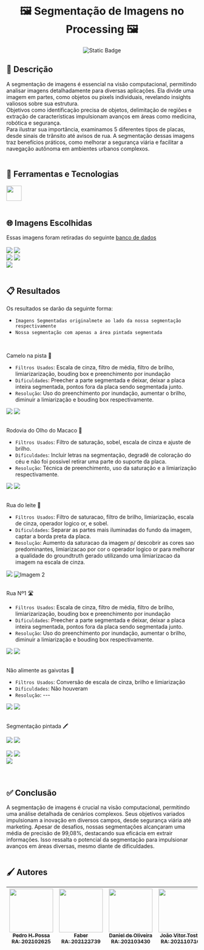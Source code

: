 <h1 align="center">🖼️ Segmentação de Imagens no Processing 🖼️</h1>

<p align="center">
<img alt="Static Badge" src="https://img.shields.io/badge/STATUS-CONCLU%C3%8DDO-green?style=for-the-badge">
</p>

<h2 align="left"> 📝 Descrição </h2>
A segmentação de imagens é essencial na visão computacional, permitindo analisar imagens detalhadamente para diversas aplicações. Ela divide uma imagem em partes, como objetos ou pixels individuais, revelando insights valiosos sobre sua estrutura.
<br>Objetivos como identificação precisa de objetos, delimitação de regiões e extração de características impulsionam avanços em áreas como medicina, robótica e segurança.
<br>Para ilustrar sua importância, examinamos 5 diferentes tipos de placas, desde sinais de trânsito até avisos de rua. A segmentação dessas imagens traz benefícios práticos, como melhorar a segurança viária e facilitar a navegação autônoma em ambientes urbanos complexos.
<br>
<br>

<h2 align="left">🧮 Ferramentas e Tecnologias </h2>
<a href="https://processing.org/">
  <img src="https://cdn.jsdelivr.net/gh/devicons/devicon@latest/icons/processing/processing-original.svg" width="40" height="40"/>
</a>
<br>
<br>

<h2 align="left"> 🌐 Imagens Escolhidas </h2>
Essas imagens foram retiradas do seguinte <a href="https://www.cse.cuhk.edu.hk/leojia/projects/hsaliency/dataset.html">banco de dados</a>
<br><br>

<body>
<div class="container">
    <img src="https://i.imgur.com/EOpTQwm.jpeg" >
    <img src="https://i.imgur.com/kAH92c8.jpeg" >
</div>
</body>

<body>
<div class="container">
    <img src="https://i.imgur.com/O1OErkp.jpeg" >
    <img src="https://i.imgur.com/exKJnus.jpeg" >
</div>
</body>

<body>
<div class="container">
    <img src="https://i.imgur.com/1CVUvJl.jpeg" >
</div>
</body>
     

<br>
<h2 align="left"> 📋 Resultados </h2>
Os resultados se darão da seguinte forma:
<br>

- `Imagens Segmentadas originalmete ao lado da nossa segmentação respectivamente`
- `Nossa segmentação com apenas a área pintada segmentada`
  
<br>

Camelo na pista 🐫
- `Filtros Usados`: Escala de cinza, filtro de média, filtro de brilho, limiarizarização, bouding box e preenchimento por inundação
- `Dificuldades`: Preecher a parte segmentada e deixar, deixar a placa inteira segmentada, pontos fora da placa sendo segmentada junto.
- `Resolução`: Uso do preenchimento por inundação, aumentar o brilho, diminuir a limiarização e bouding box respectivamente.
<body>
<div class="container">
    <img src="https://i.imgur.com/10ZMg6v.png" >
    <img src="https://i.imgur.com/0aeZDJo.jpeg" >
</div>
</body>
<br>

Rodovia do Olho do Macaco 🐒
- `Filtros Usados`: Filtro de saturação, sobel, escala de cinza e ajuste de brilho.
- `Dificuldades`: Incluir letras na segmentação, degradê de coloração do céu e não foi possivel retirar uma parte do suporte da placa.
- `Resolução`: Técnica de preenchimento, uso da saturação e a limiarização respectivamente.
<body>
<div class="container">
    <img src="https://i.imgur.com/07fyXKs.png">
    <img src="https://i.imgur.com/bDK8ZaD.jpeg">
</div>
</body>
<br>

Rua do leite 🐄
- `Filtros Usados`: Filtro de saturacao, filtro de brilho, limiarização, escala de cinza, operador logico or, e sobel.
- `Dificuldades`: Separar as partes mais iluminadas do fundo da imagem, captar a borda preta da placa.
- `Resolução`: Aumento da saturacao da imagem p/ descobrir as cores sao predominantes, limiarizacao por cor o operador logico or para melhorar a qualidade do groundtruth gerado utilizando uma limiarizacao da imagem na escala de cinza.
<body>
<div class="container">
    <img src="https://i.imgur.com/XuSHPrm.png">
    <img src="https://i.imgur.com/ZOHhkHf.jpeg" alt="Imagem 2">
</div>
</body>
<br>

Rua Nº1 🛣️
- `Filtros Usados`: Escala de cinza, filtro de média, filtro de brilho, limiarizarização, bouding box e preenchimento por inundação
- `Dificuldades`: Preecher a parte segmentada e deixar, deixar a placa inteira segmentada, pontos fora da placa sendo segmentada junto.
- `Resolução`: Uso do preenchimento por inundação, aumentar o brilho, diminuir a limiarização e bouding box respectivamente.

<body>
<div class="container">
    <img src="https://i.imgur.com/ddLRKay.png" >
    <img src="https://i.imgur.com/iN6oQWL.jpeg" >
</div>
</body>
<br>

Não alimente as gaivotas 🍟
- `Filtros Usados`: Conversão de escala de cinza, brilho e limiarização
- `Dificuldades`: Não houveram
- `Resolução`: ---
<body>
<div class="container">
    <img src="https://i.imgur.com/79W078n.png" >
    <img src="https://i.imgur.com/uU44wAx.jpeg" >
</div>
</body>
<br>

Segmentação pintada 🖍️
<body>
<div class="container">
    <img src="https://i.imgur.com/f6cCu3W.jpeg" >
    <img src="https://i.imgur.com/3JbN8pX.jpeg">
</div>
</body>
<br>
<body>
<div class="container">
    <img src="https://i.imgur.com/2fvrqS1.jpeg" >
    <img src="https://i.imgur.com/424M9CO.jpeg" >
</div>
</body>

<body>
<div class="container">
    <img src="https://i.imgur.com/oZ2gTrB.jpeg" >
</div>
</body>
<br>
<br>


<h2 align="left">✅ Conclusão </h2>
A segmentação de imagens é crucial na visão computacional, permitindo uma análise detalhada de cenários complexos. Seus objetivos variados impulsionam a inovação em diversos campos, desde segurança viária até marketing. Apesar de desafios, nossas segmentações alcançaram uma média de precisão de 99,08%, destacando sua eficácia em extrair informações. Isso ressalta o potencial da segmentação para impulsionar avanços em áreas diversas, mesmo diante de dificuldades.
<br>
<br>
<h2 align="left">🖌️ Autores </h2>

| [<img loading="lazy" src="https://avatars.githubusercontent.com/u/146893811?v=4" width=115><br><sub>Pedro H. Possa<br>RA: 202102625</sub>](https://github.com/pedrohpossa) | [<img loading="lazy" src="https://avatars.githubusercontent.com/u/145297917?v=4" width=115><br><sub>Faber<br>RA: 202122739</sub>](https://github.com/faber-junior) | [<img loading="lazy" src="https://avatars.githubusercontent.com/u/146894068?v=4" width=115><br><sub>Daniel de Oliveira<br>RA: 202103430</sub>](https://github.com/olvdan) | [<img loading="lazy" src="https://avatars.githubusercontent.com/u/146894760?v=4" width=115><br><sub>João Vitor Tosto<br>RA: 202110716 </sub>](https://github.com/zacktosto) | [<img loading="lazy" src="https://avatars.githubusercontent.com/u/99860324?v=4" width=115><br><sub>Matheus Franco<br>RA: 202107447</sub>](https://github.com/Matiobiribo) |
|:---: | :---: | :---: | :---: | :---: |
